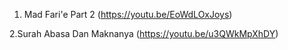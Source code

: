 
  1. Mad Fari'e Part 2 (https://youtu.be/EoWdLOxJoys)


   2.Surah Abasa Dan Maknanya (https://youtu.be/u3QWkMpXhDY)
